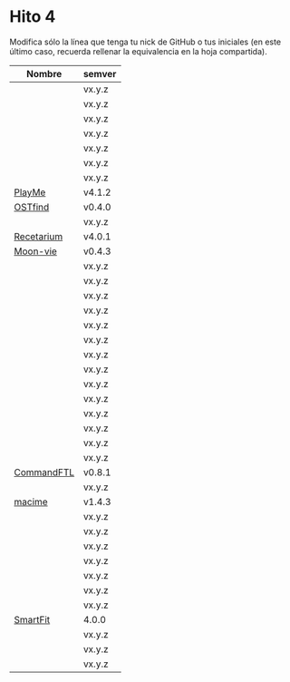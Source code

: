 # Hito 4

Modifica sólo la línea que tenga tu nick de GitHub o tus iniciales (en este
último caso, recuerda rellenar la equivalencia en la hoja compartida).

|                                                       Nombre | semver |
|--------------------------------------------------------------|--------|
|                                   <!-- Enlace de A M A M --> | vx.y.z |
|                        <!-- Enlace de @khawla-k-banydomi --> | vx.y.z |
|                                   <!-- Enlace de B A F H --> | vx.y.z |
|                            <!-- Enlace de hamadabouhcida --> | vx.y.z |
|                                   <!-- Enlace de 4yacine --> | vx.y.z |
|                                 <!-- Enlace de kevincamp --> | vx.y.z |
|                                <!-- Enlace de mcarmona99 --> | vx.y.z |
|                [PlayMe](https://github.com/Jumacasni/PlayMe) | v4.1.2 |
|                               [OSTfind](https://github.com/jlgallego99/OSTfind) | v0.4.0 |
|                                    <!-- Enlace de migueg --> | vx.y.z |
|                 [Recetarium](https://github.com/jcgq/MII_CC_UGR) | v4.0.1 |
|             [Moon-vie](https://github.com/LCinder/Moon-vie)  | v0.4.3 |
|                                       <!-- Enlace de I Z --> | vx.y.z |
|                                       <!-- Enlace de J M --> | vx.y.z |
|                                   <!-- Enlace de K M E S --> | vx.y.z |
|                                       <!-- Enlace de K Z --> | vx.y.z |
|                                   <!-- Enlace de vntr_cc --> | vx.y.z |
|                              <!-- Enlace de DomingoLopez --> | vx.y.z |
|                               <!-- Enlace de MenaBarrera --> | vx.y.z |
|                                   <!-- Enlace de Mil4n0r --> | vx.y.z |
|                                     <!-- Enlace de N M D --> | vx.y.z |
|                                       <!-- Enlace de N N --> | vx.y.z |
|                                     <!-- Enlace de O T M --> | vx.y.z |
|                                     <!-- Enlace de O A A --> | vx.y.z |
|                                   <!-- Enlace de P S S L --> | vx.y.z |
|                                   <!-- Enlace de Samius1 --> | vx.y.z |
|          [CommandFTL](https://github.com/Anglepi/CommandFTL) | v0.8.1 |
|                                <!-- Enlace de opolovynka --> | vx.y.z |
|              [macime](https://github.com/soyjorgeprg/macime) | v1.4.3 |
|                                    <!-- Enlace de jscoba --> | vx.y.z |
|                                  <!-- Enlace de Josalmer --> | vx.y.z |
|                                    <!-- Enlace de ajalba --> | vx.y.z |
|                                <!-- Enlace de Koltharius --> | vx.y.z |
|                                     <!-- Enlace de S M C --> | vx.y.z |
|                                   <!-- Enlace de saxtonv --> | vx.y.z |
|                                   <!-- Enlace de Nastard --> | vx.y.z |
|       [SmartFit](https://github.com/marcos-toranzo/SmartFit) |  4.0.0 |
|                            <!-- Enlace de carlostorralba --> | vx.y.z |
|                                   <!-- Enlace de vtt0001 --> | vx.y.z |
|                            <!-- Enlace de ccvaillant1992 --> | vx.y.z |
